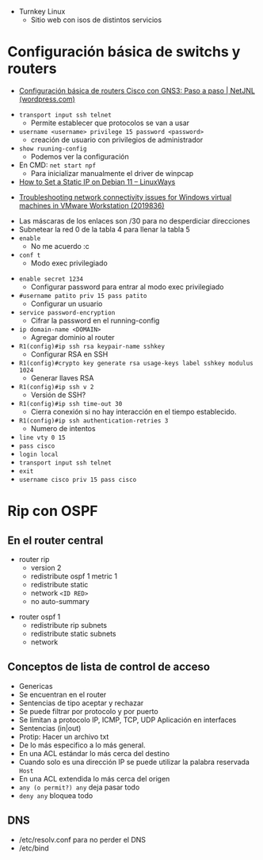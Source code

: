 - Turnkey Linux
	- Sitio web con isos de distintos servicios

# Configuración básica de switchs y routers
* [Configuración básica de routers Cisco con GNS3: Paso a paso | NetJNL (wordpress.com)](https://netjnl.wordpress.com/2013/08/01/configuracion-de-red-en-routers-cisco/)
- `transport input ssh telnet`
	- Permite establecer que protocolos se van a usar
- `username <username> privilege 15 password <password>`
	- creación de usuario con privilegios de administrador
- `show ruuning-config`
	- Podemos ver la configuración
- En CMD: `net start npf`
	- Para inicializar manualmente el driver de winpcap
- [How to Set a Static IP on Debian 11 – LinuxWays](https://linuxways.net/debian/how-to-set-a-static-ip-on-debian-11/)
* [Troubleshooting network connectivity issues for Windows virtual machines in VMware Workstation (2019836)](https://kb.vmware.com/s/article/2019836)
- Las máscaras de los enlaces son /30 para no desperdiciar direcciones
- Subnetear la red 0 de la tabla 4 para llenar la tabla 5
- `enable`
	- No me acuerdo :c
- `conf t`
	* Modo exec privilegiado
* `enable secret 1234`
	* Configurar password para entrar al modo exec privilegiado
* `#username patito priv 15 pass patito`
	* Configurar un usuario
* `service password-encryption` 
	* Cifrar la password en el running-config
* `ip domain-name <DOMAIN>`
	* Agregar dominio al router
* `R1(config)#ip ssh rsa keypair-name sshkey` 
	* Configurar RSA en SSH
* `R1(config)#crypto key generate rsa usage-keys label sshkey modulus 1024`
	* Generar llaves RSA
* `R1(config)#ip ssh v 2`
	* Versión de SSH?
* `R1(config)#ip ssh time-out 30`
	* Cierra conexión si no hay interacción en el tiempo establecido.
*  `R1(config)#ip ssh authentication-retries 3`
	* Numero de intentos
* `line vty 0 15`
* `pass cisco`
* `login local`
* `transport input ssh telnet`
* `exit`
* `username cisco priv 15 pass cisco`

# Rip con OSPF
## En el router central
* router rip
	* version 2
	* redistribute ospf 1 metric 1
	* redistribute static
	* network `<ID RED>`
	* no auto-summary
- router ospf 1
	- redistribute rip subnets
	- redistribute static subnets
	- network 

## Conceptos de lista de control de acceso
* Genericas
* Se encuentran en el router
* Sentencias de tipo aceptar y rechazar
* Se puede filtrar por protocolo y por puerto 
* Se limitan a protocolo IP, ICMP, TCP, UDP
Aplicación en interfaces 
* Sentencias (in|out)
* Protip: Hacer un archivo txt 
* De lo más especifico a lo más general.
* En una ACL estándar lo más cerca del destino
* Cuando solo es una dirección IP se puede utilizar la palabra reservada `Host` 
* En una ACL extendida lo más cerca del origen
* `any (o permit?) any` deja pasar todo
* `deny any` bloquea todo

## DNS
* /etc/resolv.conf para no perder el DNS
* /etc/bind